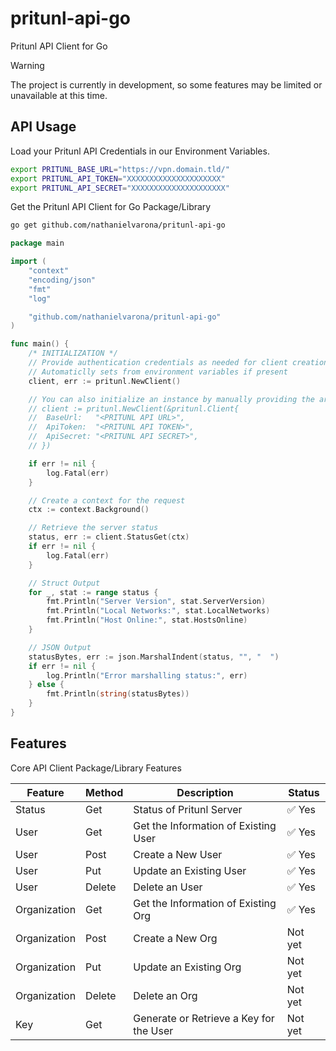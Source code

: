 # pritunl-api-go

Pritunl API Client for Go

> [!WARNING]
> The project is currently in development, so some features may be limited or unavailable at this time.

## API Usage

Load your Pritunl API Credentials in our Environment Variables.

```bash
export PRITUNL_BASE_URL="https://vpn.domain.tld/"
export PRITUNL_API_TOKEN="XXXXXXXXXXXXXXXXXXXXX"
export PRITUNL_API_SECRET="XXXXXXXXXXXXXXXXXXXXX"
```

Get the Pritunl API Client for Go Package/Library

```bash
go get github.com/nathanielvarona/pritunl-api-go
```

```go
package main

import (
	"context"
	"encoding/json"
	"fmt"
	"log"

	"github.com/nathanielvarona/pritunl-api-go"
)

func main() {
	/* INITIALIZATION */
	// Provide authentication credentials as needed for client creation
	// Automaticlly sets from environment variables if present
	client, err := pritunl.NewClient()

	// You can also initialize an instance by manually providing the arguments.
	// client := pritunl.NewClient(&pritunl.Client{
	// 	BaseUrl:   "<PRITUNL API URL>",
	// 	ApiToken:  "<PRITUNL API TOKEN>",
	// 	ApiSecret: "<PRITUNL API SECRET>",
	// })

	if err != nil {
		log.Fatal(err)
	}

	// Create a context for the request
	ctx := context.Background()

	// Retrieve the server status
	status, err := client.StatusGet(ctx)
	if err != nil {
		log.Fatal(err)
	}

	// Struct Output
	for _, stat := range status {
		fmt.Println("Server Version", stat.ServerVersion)
		fmt.Println("Local Networks:", stat.LocalNetworks)
		fmt.Println("Host Online:", stat.HostsOnline)
	}

	// JSON Output
	statusBytes, err := json.MarshalIndent(status, "", "  ")
	if err != nil {
		log.Println("Error marshalling status:", err)
	} else {
		fmt.Println(string(statusBytes))
	}
}
```

## Features

Core API Client Package/Library Features

| Feature      | Method | Description                             | Status                 |
|--------------|--------|-----------------------------------------|------------------------|
| Status       | Get    | Status of Pritunl Server                | :white_check_mark: Yes |
| User         | Get    | Get the Information of Existing User    | :white_check_mark: Yes |
| User         | Post   | Create a New User                       | :white_check_mark: Yes |
| User         | Put    | Update an Existing User                 | :white_check_mark: Yes |
| User         | Delete | Delete an User                          | :white_check_mark: Yes |
| Organization | Get    | Get the Information of Existing Org     | :white_check_mark: Yes |
| Organization | Post   | Create a New Org                        | Not yet                |
| Organization | Put    | Update an Existing Org                  | Not yet                |
| Organization | Delete | Delete an Org                           | Not yet                |
| Key          | Get    | Generate or Retrieve a Key for the User | Not yet                |
